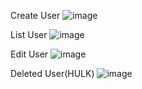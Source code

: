 

Create User
![image](https://github.com/user-attachments/assets/dbe9d137-3c0a-4928-8a8b-6178dbd8ea6d)

List User
![image](https://github.com/user-attachments/assets/4cac42d1-5b86-4033-afed-09f38f19a81f)

Edit User
![image](https://github.com/user-attachments/assets/2e0ddc9b-b1e3-49de-9576-523e742d4f82)

Deleted User(HULK)
![image](https://github.com/user-attachments/assets/9958fe82-f56e-40b8-841e-d9cd3dfb3573)


